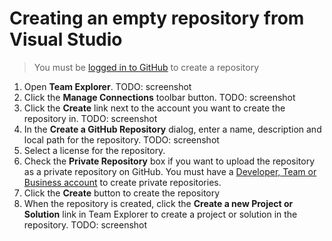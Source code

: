 # Creating an empty repository from Visual Studio

> You must be [logged in to GitHub](../getting-started/authenticating-to-github.md) to create a repository

1. Open **Team Explorer**. TODO: screenshot
2. Click the **Manage Connections** toolbar button. TODO: screenshot
3. Click the **Create** link next to the account you want to create the repository in. TODO: screenshot
4. In the **Create a GitHub Repository** dialog, enter a name, description and local path for the repository. TODO: screenshot
5. Select a license for the repository.
6. Check the **Private Repository** box if you want to upload the repository as a private repository on GitHub. You must have a [Developer, Team or Business account](https://github.com/pricing) to create private repositories.
7. Click the **Create** button to create the repository
8. When the repository is created, click the **Create a new Project or Solution** link in Team Explorer to create a project or solution in the repository. TODO: screenshot

